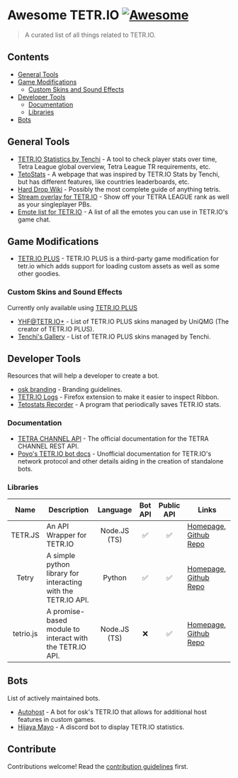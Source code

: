 # Awesome TETR.IO [![Awesome](https://awesome.re/badge.svg)](https://awesome.re)

> A curated list of all things related to TETR.IO.

## Contents

- [General Tools](#general-tools)
- [Game Modifications](#game-modifications)
  - [Custom Skins and Sound Effects](#custom-skins-and-sound-effects)
- [Developer Tools](#developer-tools)
  - [Documentation](#documentation)
  - [Libraries](#libraries)
- [Bots](#bots)

## General Tools

- [TETR.IO Statistics by Tenchi](https://tetrio.team2xh.net/) - A tool to check player stats over time, Tetra League global overview, Tetra League TR requirements, etc.
- [TetoStats](https://cankyre.github.io/tetostats) - A webpage that was inspired by TETR.IO Stats by Tenchi, but has different features, like countries leaderboards, etc.
- [Hard Drop Wiki](https://harddrop.com/wiki/) - Possibly the most complete guide of anything tetris.
- [Stream overlay for TETR.IO](https://tetr.fires.bz/overlay/) - Show off your TETRA LEAGUE rank as well as your singleplayer PBs.
- [Emote list for TETR.IO](https://emotes.kagar.in/) - A list of all the emotes you can use in TETR.IO's game chat.

## Game Modifications

- [TETR.IO PLUS](https://gitlab.com/UniQMG/tetrio-plus/wikis) - TETR.IO PLUS is a third-party game modification for tetr.io which adds support for loading custom assets as well as some other goodies.

### Custom Skins and Sound Effects

Currently only available using [TETR.IO PLUS](https://gitlab.com/UniQMG/tetrio-plus/wikis)

- [YHF@TETR.IO+](https://you.have.fail/ed/at/tetrioplus/) - List of TETR.IO PLUS skins managed by UniQMG (The creator of TETR.IO PLUS).
- [Tenchi's Gallery](https://tetrio.team2xh.net/?t=skins) - List of TETR.IO PLUS skins managed by Tenchi.

## Developer Tools

Resources that will help a developer to create a bot.

- [osk branding](https://branding.osk.sh/) - Branding guidelines.
- [TETR.IO Logs](https://github.com/Sup3rFire/TETR.IO-Logs) - Firefox extension to make it easier to inspect Ribbon.
- [Tetostats Recorder](https://github.com/ThatCookie/Tetostats-recorder) - A program that periodically saves TETR.IO stats.

### Documentation

- [TETRA CHANNEL API](https://tetr.io/about/api/) - The official documentation for the TETRA CHANNEL REST API.
- [Poyo's TETR.IO bot docs](https://github.com/Poyo-SSB/tetrio-bot-docs) - Unofficial documentation for TETR.IO's network protocol and other details aiding in the creation of standalone bots.

### Libraries

| Name      | Description                                                    | Language     | Bot API | Public API  | Links |
| :---:     | ---                                                            | :---:        |:---:|:---:| --- |  
| TETR.JS   | An API Wrapper for TETR.IO                                     | Node.JS (TS) | ✅ | ✅  | [Homepage](https://tetr.js.org/), [Github Repo](https://github.com/tetrjs/tetr.js) |
| Tetry     | A simple python library for interacting with the TETR.IO API.  | Python       | ✅ | ✅  | [Homepage](https://apes0.github.io/tetry/), [Github Repo](https://github.com/apes0/tetry) |
| tetrio.js | A promise-based module to interact with the TETR.IO API.       | Node.JS (TS) | ❌ | ✅  | [Homepage](https://hicka.dev/tetrio.js/), [Github Repo](https://github.com/hickatheworld/tetrio.js) |

## Bots

List of actively maintained bots.

- [Autohost](https://gitlab.com/Zudo/autohost) - A bot for osk's TETR.IO that allows for additional host features in custom games.
- [Hijaya Mayo](https://www.qcgames.org/bot) - A discord bot to display TETR.IO statistics.

## Contribute

Contributions welcome! Read the [contribution guidelines](contributing.md) first.

